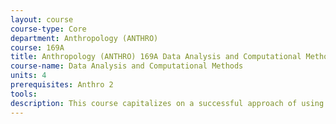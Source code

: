 ```yaml
---
layout: course 
course-type: Core
department: Anthropology (ANTHRO)
course: 169A
title: Anthropology (ANTHRO) 169A Data Analysis and Computational Methods
course-name: Data Analysis and Computational Methods
units: 4
prerequisites: Anthro 2
tools: 
description: This course capitalizes on a successful approach of using definitional formulas to emphasize concepts of statistics, rather than rote memorization in both qualitative and quantitative anthropology. This conceptual approach constantly reminds the students of the logic behind what they are learning. Procedures are taught verbally, numerically, and visually, to reach students with different learning styles.
---
```

